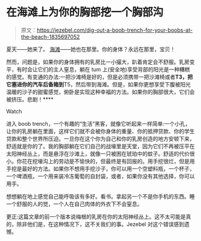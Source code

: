 # 在海滩上为你的胸部挖一个胸部沟

> 原文：<https://jezebel.com/dig-out-a-boob-trench-for-your-boobs-at-the-beach-1835697052>

夏天——她来了。 [海滩](https://jezebel.com/tag/beach)——她也在那里。你的身体？永远在那里，宝贝！

然而，问题是，如果你的身体拥有的乳房比一小撮大，趴着肯定会不舒服。乳房变平，有时会让它们的主人窒息，躺在 tum 上(安全地)享受背部的阳光是一种糟糕的感觉。有变通的办法:一把沙滩椅是好的，但是必须携带一把沙滩椅或者**T3，把它塞进你的汽车后备箱到**T5，然后带到海滩。但是，如果你更想享受下腹被阳光温暖的沙子的甜蜜感觉，俯卧是实现这种幸福的方法。如果你的胸部很大，它们会被挤压。悲剧！****

Watch

进入 boob trench，一个有趣的“生活”黑客，就像它听起来一样简单:一个小孔，让你的乳房躺在里面，这样它们就不会被你身体的重量、你的抵押贷款、你的学生贷款和整个世界所压迫。一旦你在这个你为自己和你的乳房创造的地方安顿下来，舒适就是你的了。我的胸部躺在它们自己的战壕里是天堂，因为它们不再被压平在太阳神经丛上，而是悬浮在沙滩上，就像一只被困在琥珀中的蚊子。舒适的代价很小。你花在挖壕沟上的劳动是不愉快的，但最终是有回报的。用手挖很烂，但是用手挖是最好的方法。如果你不想用手挖沙子，你可以用一个空塑料瓶，一个杯子，一个啤酒瓶，一个用来装冷冻葡萄的自封袋，或者，如果你没有其他选择，你可以用手。

想想躺在地上感觉自己能呼吸该有多好。看书。拿起另一个不是你手机的东西。睡一个舒服的人的觉，一个人在自己肉体的外衣下不会窒息。

更正:这篇文章的前一个版本说梅根的乳房在你的太阳神经丛上。这不太可能是真的，除非他们是，在这种情况下，这不关我们的事。Jezebel 对这个错误感到遗憾。